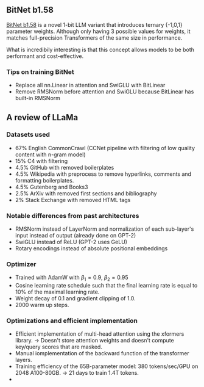 ## BitNet b1.58

[BitNet b1.58](https://arxiv.org/pdf/2402.17764v1.pdf) is a novel 1-bit LLM variant that introduces ternary {-1,0,1} parameter weights. Although only having 3 possible values for weights, it matches full-precision Transformers of the same size in performance.

What is incredibily interesting is that this concept allows models to be both performant and cost-effective.

### Tips on training BitNet

- Replace all nn.Linear in attention and SwiGLU with BitLinear
- Remove RMSNorm before attention and SwiGLU because BitLinear has built-in RMSNorm


## A review of LLaMa

### Datasets used

- 67% English CommonCrawl (CCNet pipeline with filtering of low quality content with n-gram model)
- 15% C4 with filtering
- 4.5% GitHub with removed boilerplates
- 4.5% Wikipedia with preprocess to remove hyperlinks, comments and formatting boilerplates.
- 4.5% Gutenberg and Books3
- 2.5% ArXiv with removed first sections and bibliography
- 2% Stack Exchange with removed HTML tags

### Notable differences from past architectures

- RMSNorm instead of LayerNorm and normalization of each sub-layer's input instead of output (already done on GPT-2)
- SwiGLU instead of ReLU (GPT-2 uses GeLU)
- Rotary encodings instead of absolute positional embeddings

### Optimizer

- Trained with AdamW with $\beta_1 = 0.9$, $\beta_2 = 0.95$ 
- Cosine learning rate schedule such that the final learning rate is equal to 10% of the maximal learning rate.
- Weight decay of 0.1 and gradient clipping of 1.0.
- 2000 warm up steps.   


### Optimizations and efficient implementation

- Efficient implementation of multi-head attention using the xformers library. -> Doesn't store attention weights and doesn't compute key/query scores that are masked.
- Manual iomplementation of the backward function of the transformer layers.
- Training efficiency of the 65B-parameter model: 380 tokens/sec/GPU on 2048 A100-80GB. -> 21 days to train 1.4T tokens.
- 